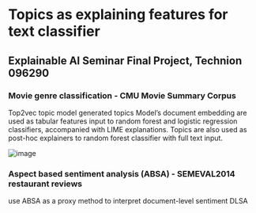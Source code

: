# Topics as explaining features for text classifier
## Explainable AI Seminar Final Project, Technion 096290

### Movie genre classification - CMU Movie Summary Corpus
Top2vec topic model generated topics 
Model’s document embedding are used as tabular features input to random forest and logistic regression classifiers, accompanied with LIME explanations.
Topics are also used as post-hoc explainers to random forest classifier with full text input.

![image](https://user-images.githubusercontent.com/39224267/111192220-81ee6a00-85c1-11eb-9fa8-da50458c7e34.png)

### Aspect based sentiment analysis (ABSA) - SEMEVAL2014 restaurant reviews
use ABSA as a proxy method to interpret document-level sentiment DLSA
